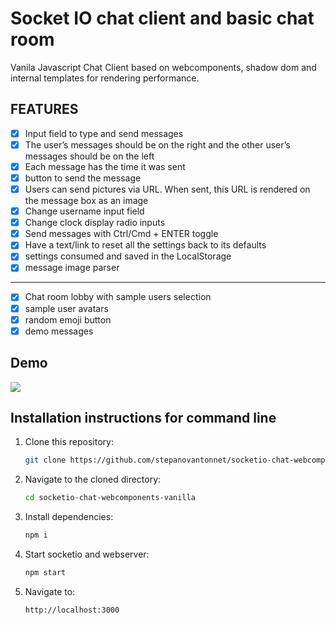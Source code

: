 # Socket IO chat client and basic chat room

Vanila Javascript Chat Client based on webcomponents, shadow dom and internal templates for rendering performance.

## FEATURES

- [x] Input field to type and send messages
- [x] The user’s messages should be on the right and the other user’s
messages should be on the left
- [x] Each message has the time it was sent
- [x] button to send the message
- [x] Users can send pictures via URL. When sent, this URL is rendered on the
      message box as an image
- [x] Change username input field
- [x] Change clock display radio inputs
- [x] Send messages with Ctrl/Cmd + ENTER toggle
- [x] Have a text/link to reset all the settings back to its defaults
- [x] settings consumed and saved in the LocalStorage
- [x] message image parser

---

- [x] Chat room lobby with sample users selection
- [x] sample user avatars
- [x] random emoji button
- [x] demo messages

## Demo

![](chat-demo.gif)

## Installation instructions for command line

1. Clone this repository:

   ```bash
   git clone https://github.com/stepanovantonnet/socketio-chat-webcomponents-vanilla
   ```

2. Navigate to the cloned directory:

   ```bash
   cd socketio-chat-webcomponents-vanilla
   ```

3. Install dependencies:

   ```bash
   npm i
   ```

4. Start socketio and webserver:

   ```bash
   npm start
   ```

5. Navigate to:

   ```bash
   http://localhost:3000
   ```
